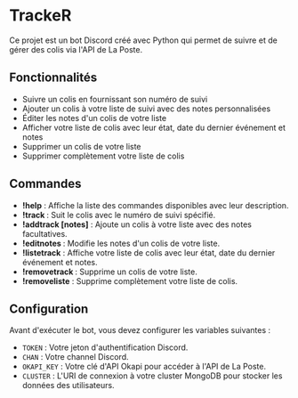 # TrackeR

Ce projet est un bot Discord créé avec Python qui permet de suivre et de gérer des colis via l'API de La Poste.


## Fonctionnalités

- Suivre un colis en fournissant son numéro de suivi
- Ajouter un colis à votre liste de suivi avec des notes personnalisées
- Éditer les notes d'un colis de votre liste
- Afficher votre liste de colis avec leur état, date du dernier événement et notes
- Supprimer un colis de votre liste
- Supprimer complètement votre liste de colis


## Commandes


- **!help** : Affiche la liste des commandes disponibles avec leur description.
- **!track <numero>** : Suit le colis avec le numéro de suivi spécifié.
- **!addtrack <numero> [notes]** : Ajoute un colis à votre liste avec des notes facultatives.
- **!editnotes <numero> <notes>** : Modifie les notes d'un colis de votre liste.
- **!listetrack** : Affiche votre liste de colis avec leur état, date du dernier événement et notes.
- **!removetrack <numero>** : Supprime un colis de votre liste.
- **!removeliste** : Supprime complètement votre liste de colis.



## Configuration

Avant d'exécuter le bot, vous devez configurer les variables suivantes :

- `TOKEN` : Votre jeton d'authentification Discord.
- `CHAN` : Votre channel Discord.
- `OKAPI_KEY` : Votre clé d'API Okapi pour accéder à l'API de La Poste.
- `CLUSTER` : L'URI de connexion à votre cluster MongoDB pour stocker les données des utilisateurs.

